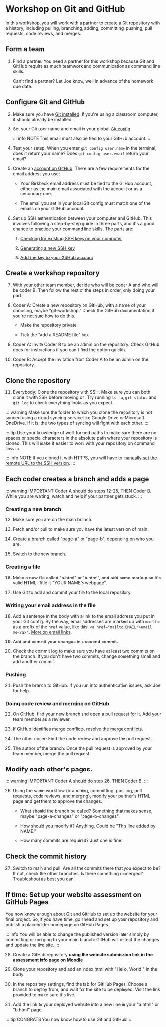 # Workshop on Git and GitHub

In this workshop, you will work with a partner to create a Git repository with
a history, including pulling, branching, adding, committing, pushing, pull requests,
code reviews, and merges.

## Form a team

1. Find a partner. You need a partner for this workshop because Git and GitHub
   require as much teamwork and communication as command line skills.

   Can't find a partner? Let Joe know, well in advance of the
   homework due date.

## Configure Git and GitHub

2. Make sure you have [Git
   installed](https://git-scm.com/book/en/v2/Getting-Started-Installing-Git).
   If you're using a classroom computer, it should already be installed.

3. Set your Git user name and email in your global [Git
   config](https://git-scm.com/book/en/v2/Getting-Started-First-Time-Git-Setup).

   ::: info NOTE
   This email must also be tied to your GitHub account.
   :::

4. Test your setup. When you enter `git config user.name` in the terminal, does
   it return your name? Does `git config user.email` return your email?

5. Create an [account on GitHub](https://github.com/signup). There are a few
   requirements for the email address you use:

    - Your Birkbeck email address must be tied to the GitHub account, either as
      the main email associated with the account or as a secondary one.

    - The email you set in your local Git config must match one of the emails
      on your GitHub account. 
 
6. Set up SSH authentication between your computer and GitHub. This involves
   following a step-by-step guide in three parts, and it's a good chance to
   practice your command line skills. The parts are:

    1. [Checking for existing SSH
       keys on your computer](https://docs.github.com/en/authentication/connecting-to-github-with-ssh/checking-for-existing-ssh-keys)

    2. [Generating a new SSH
       key](https://docs.github.com/en/authentication/connecting-to-github-with-ssh/generating-a-new-ssh-key-and-adding-it-to-the-ssh-agent)

    3. [Add the key to your GitHub
       account](https://docs.github.com/en/authentication/connecting-to-github-with-ssh/adding-a-new-ssh-key-to-your-github-account)

## Create a workshop repository

7. With your other team member, decide who will be coder A and who will be coder B.
   Then follow the rest of the steps in order, only doing your part.

8. Coder A: Create a new repository on GitHub, with a name of your choosing,
   maybe "git-workshop." Check the GitHub documentation if you're not sure how
   to do this.

    - Make the repository private

    - Tick the "Add a README file" box

9. Coder A: Invite Coder B to be an admin on the repository. Check GitHub docs for
   instructions if you can't find the option quickly.

10. Coder B: Accept the invitation from Coder A to be an admin on the repository.

## Clone the repository

11. Everybody: Clone the repository with SSH. Make sure you can both clone it
    with SSH before moving on. Try running `ls -a`, `git status` and `git log`
    to check everything looks as you expect.

::: warning
Make sure the folder to which you clone the repository is not synced using
a cloud syncing service like Google Drive or Microsoft OneDrive. If it is, the
two types of syncing will fight with each other.
:::

::: tip
Use your knowledge of well-formed paths to make sure there are no spaces or
special characters in the absolute path where your repository is cloned. This
will make it easier to work with your repository on command line.
:::

::: info NOTE
If you cloned it with HTTPS, you will have to [manually set the remote URL to the SSH version](https://docs.github.com/en/get-started/getting-started-with-git/managing-remote-repositories#changing-a-remote-repositorys-url).
:::

## Each coder creates a branch and adds a page

::: warning IMPORTANT
Coder A should do steps 12-25, THEN Coder B. While you are waiting, watch and
help if your partner gets stuck.
:::

### Creating a new branch

12. Make sure you are on the main branch.

13. Fetch and/or pull to make sure you have the latest version of main.

14. Create a branch called "page-a" or "page-b", depending on
    who you are.

15. Switch to the new branch.

### Creating a file

16. Make a new file called "a.html" or "b.html", and add some markup so it's
    valid HTML. Title it "YOUR NAME's webpage".

17. Use Git to add and commit your file to the local repository.

### Writing your email address in the file

18. Add a sentence in the body with a link to the email address you put in
    your Git config. By the way, email addresses are marked up with `mailto:`
    as a prefix of the `href` value, like this: `<a href="mailto:EMAIL">email
    me</a>"`. [More on email
    links](https://developer.mozilla.org/en-US/docs/Learn/HTML/Introduction_to_HTML/Creating_hyperlinks#email_links).

19. Add and commit your changes in a second commit.

20. Check the commit log to make sure you have at least two commits on the
    branch. If you don't have two commits, change something small and add
    another commit.

### Pushing

21. Push the branch to GitHub. If you run into authentication issues, ask Joe
    for help.

### Doing code review and merging on GitHub

22. On GitHub, find your new branch and open a pull request for it. Add your
    team member as a reviewer.

23. If GitHub identifies merge conflicts, [resolve the merge
    conflicts](https://docs.github.com/en/pull-requests/collaborating-with-pull-requests/addressing-merge-conflicts).

24. The other coder: Find the code review and approve the pull request.

25. The author of the branch: Once the pull request is approved by your
    team member, merge the pull request.

## Modify each other's pages.

::: warning IMPORTANT
Coder A should do step 26, THEN Coder B.
:::

26. Using the same workflow (branching, committing, pushing, pull
    requests, code reviews, and merging), modify your partner's HTML page and
    get them to approve the changes.

    - What should the branch be called? Something that makes sense, maybe
      "page-a-changes" or "page-b-changes".

    - How should you modify it? Anything. Could be "This line added by NAME."

    - How many commits are required? Just one is fine.

## Check the commit history

27. Switch to main and pull. Are all the commits there that you expect to be?
    If not, check the other branches. Is there something unmerged? Troubleshoot
    as best you can.

## If time: Set up your website assessment on GitHub Pages

You now know enough about Git and GitHub to set up the website for your
final project. So, if you have time, go ahead and set up your repository and
publish a placeholder homepage on GitHub Pages.

::: info
You will be able to change the published version later simply by committing or
merging to your main branch: GitHub will detect the changes and update the live
site.
:::

28. Create a GitHub repository **using the website submission link in the
    assessment info page on Moodle**.

29. Clone your repository and add an index.html with "Hello, World!" in
    the body.

30. In the repository settings, find the tab for GitHub Pages. Choose a branch
    to deploy from, and wait for the site to be deployed. Visit the link
    provided to make sure it's live.

31. Add the link to your deployed website into a new line in your "a.html"
    or "b.html" page.

::: tip CONGRATS
You now know how to use Git and GitHub!
:::
